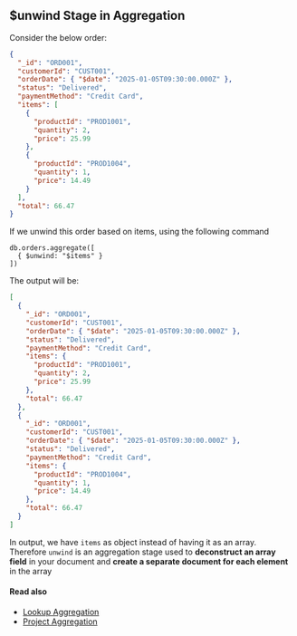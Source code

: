 ## $unwind Stage in Aggregation

Consider the below order:

```json
{
  "_id": "ORD001",
  "customerId": "CUST001",
  "orderDate": { "$date": "2025-01-05T09:30:00.000Z" },
  "status": "Delivered",
  "paymentMethod": "Credit Card",
  "items": [
    {
      "productId": "PROD1001",
      "quantity": 2,
      "price": 25.99
    },
    {
      "productId": "PROD1004",
      "quantity": 1,
      "price": 14.49
    }
  ],
  "total": 66.47
}
```

If we unwind this order based on items, using the following command

```shell
db.orders.aggregate([
  { $unwind: "$items" }
])
```

The output will be:

```json
[
  {
    "_id": "ORD001",
    "customerId": "CUST001",
    "orderDate": { "$date": "2025-01-05T09:30:00.000Z" },
    "status": "Delivered",
    "paymentMethod": "Credit Card",
    "items": {
      "productId": "PROD1001",
      "quantity": 2,
      "price": 25.99
    },
    "total": 66.47
  },
  {
    "_id": "ORD001",
    "customerId": "CUST001",
    "orderDate": { "$date": "2025-01-05T09:30:00.000Z" },
    "status": "Delivered",
    "paymentMethod": "Credit Card",
    "items": {
      "productId": "PROD1004",
      "quantity": 1,
      "price": 14.49
    },
    "total": 66.47
  }
]
```

In output, we have `items` as object instead of having it as an array. Therefore `unwind` is an aggregation stage used 
to **deconstruct an array field** in your document and **create a separate document for each element** in the array

#### Read also
- [Lookup Aggregation](lookup-aggregation.md)
- [Project Aggregation](project-aggregation.md)